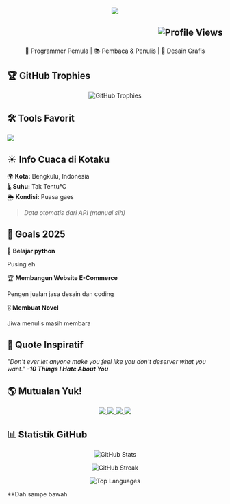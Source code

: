 <h1 align="center"> 
  <img src="https://readme-typing-svg.herokuapp.com?color=F7A801&size=30&center=true&vCenter=true&width=500&lines=Halo!+Aku+Ammar!+👨‍💻;Ini+Profil+GitHub+ku!" />
</h1>
  <h2>
<p align="right">
  <img src="https://komarev.com/ghpvc/?username=ammar3544&color=brightgreen" alt="Profile Views">
</p>
  </h2>
<p align="center">
  🚀 Programmer Pemula | 📚 Pembaca & Penulis | 🎨 Desain Grafis  
</p>

## 🏆 **GitHub Trophies**
<p align="center">
  <img src="https://github-profile-trophy.vercel.app/?username=ammar3544&theme=onestar&column=4" alt="GitHub Trophies">
</p>

## 🛠 **Tools Favorit**
<p align="left">
  <img src="https://skillicons.dev/icons?i=canva,word,figma,github,vscode" />
</p>

## ☀️ **Info Cuaca di Kotaku**
🌍 **Kota:** Bengkulu, Indonesia  
🌡️ **Suhu:** Tak Tentu°C  
🌦 **Kondisi:** Puasa gaes 
> *Data otomatis dari API (manual sih)*


## 🎯 **Goals 2025**
🚀 **Belajar python**  
<p>
  Pusing eh
</p>

🏆 **Membangun Website E-Commerce**  
<p>
  Pengen jualan jasa desain dan coding
</p>

🎖 **Membuat Novel**  
<p>
  Jiwa menulis masih membara
</p>


## 💬 **Quote Inspiratif**
*"Don't ever let anyone make you feel like you don't deserver what you want."*
***-10 Things I Hate About You***

## 🌎 **Mutualan Yuk!**
<p align="center">
  <a href="https://github.com/ammar3544">
    <img src="https://img.shields.io/badge/GitHub-000?style=for-the-badge&logo=github&logoColor=white">
  </a>
  <a href="https://linkedin.com/in/ammar-s-ananda-3a8a69300/">
    <img src="https://img.shields.io/badge/LinkedIn-0077B5?style=for-the-badge&logo=linkedin&logoColor=white">
  </a>
  <a href="https://www.instagram.com/a.a_rajs/?__pwa=1">
    <img src="https://img.shields.io/badge/Instagram-E4405F?style=for-the-badge&logo=instagram&logoColor=white">
  </a>
  <a href="mailto:example@example.com">
    <img src="https://img.shields.io/badge/Email-D14836?style=for-the-badge&logo=gmail&logoColor=white">
  </a>
</p>


## 📊 **Statistik GitHub**
<p align="center">
  <img src="https://github-readme-stats.vercel.app/api?username=ammar3544&show_icons=true&theme=radical" alt="GitHub Stats">
</p>
<p align="center">
  <img src="https://github-readme-streak-stats.herokuapp.com/?user=ammar3544&theme=radical" alt="GitHub Streak">
</p>
<p align="center">
  <img src="https://github-readme-stats.vercel.app/api/top-langs/?username=ammar3544&layout=compact&theme=radical" alt="Top Languages">
</p>

**Dah sampe bawah
